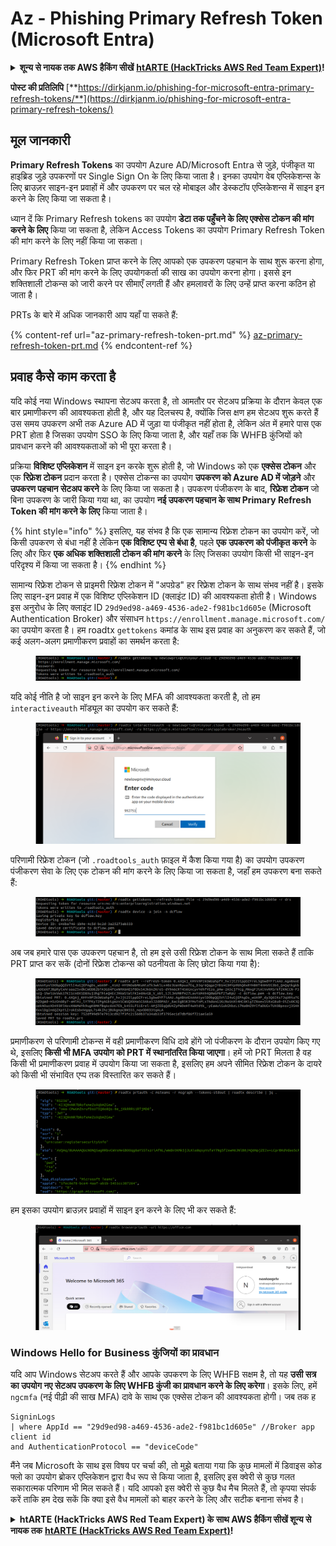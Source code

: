 # Az - Phishing Primary Refresh Token (Microsoft Entra)

<details>

<summary><strong>शून्य से नायक तक AWS हैकिंग सीखें</strong> <a href="https://training.hacktricks.xyz/courses/arte"><strong>htARTE (HackTricks AWS Red Team Expert)</strong></a><strong>!</strong></summary>

HackTricks का समर्थन करने के अन्य तरीके:

* यदि आप चाहते हैं कि आपकी **कंपनी का विज्ञापन HackTricks में दिखाई दे** या **HackTricks को PDF में डाउनलोड करें** तो [**सब्सक्रिप्शन प्लान्स**](https://github.com/sponsors/carlospolop) देखें!
* [**आधिकारिक PEASS & HackTricks स्वैग प्राप्त करें**](https://peass.creator-spring.com)
* [**The PEASS Family**](https://opensea.io/collection/the-peass-family) की खोज करें, हमारा विशेष [**NFTs**](https://opensea.io/collection/the-peass-family) संग्रह
* 💬 [**Discord group**](https://discord.gg/hRep4RUj7f) में **शामिल हों** या [**telegram group**](https://t.me/peass) में या **Twitter** पर मुझे 🐦 [**@carlospolopm**](https://twitter.com/carlospolopm) **का अनुसरण करें**.
* **HackTricks** के [**github repos**](https://github.com/carlospolop/hacktricks) और [**HackTricks Cloud**](https://github.com/carlospolop/hacktricks-cloud) में PRs सबमिट करके अपनी हैकिंग ट्रिक्स साझा करें.

</details>

**पोस्ट की प्रतिलिपि** [**https://dirkjanm.io/phishing-for-microsoft-entra-primary-refresh-tokens/**](https://dirkjanm.io/phishing-for-microsoft-entra-primary-refresh-tokens/)

## मूल जानकारी

**Primary Refresh Tokens** का उपयोग Azure AD/Microsoft Entra से जुड़े, पंजीकृत या हाइब्रिड जुड़े उपकरणों पर Single Sign On के लिए किया जाता है। इनका उपयोग वेब एप्लिकेशन्स के लिए ब्राउज़र साइन-इन प्रवाहों में और उपकरण पर चल रहे मोबाइल और डेस्कटॉप एप्लिकेशन्स में साइन इन करने के लिए किया जा सकता है।

ध्यान दें कि Primary Refresh tokens का उपयोग **डेटा तक पहुँचने के लिए एक्सेस टोकन की मांग करने के लिए** किया जा सकता है, लेकिन Access Tokens का उपयोग Primary Refresh Token की मांग करने के लिए नहीं किया जा सकता।

Primary Refresh Token प्राप्त करने के लिए आपको एक उपकरण पहचान के साथ शुरू करना होगा, और फिर PRT की मांग करने के लिए उपयोगकर्ता की साख का उपयोग करना होगा। इससे इन शक्तिशाली टोकन्स को जारी करने पर सीमाएँ लगती हैं और हमलावरों के लिए उन्हें प्राप्त करना कठिन हो जाता है।

PRTs के बारे में अधिक जानकारी आप यहाँ पा सकते हैं:

{% content-ref url="az-primary-refresh-token-prt.md" %}
[az-primary-refresh-token-prt.md](az-primary-refresh-token-prt.md)
{% endcontent-ref %}

## प्रवाह कैसे काम करता है

यदि कोई नया Windows स्थापना सेटअप करता है, तो आमतौर पर सेटअप प्रक्रिया के दौरान केवल एक बार प्रमाणीकरण की आवश्यकता होती है, और यह दिलचस्प है, क्योंकि जिस क्षण हम सेटअप शुरू करते हैं उस समय उपकरण अभी तक Azure AD में जुड़ा या पंजीकृत नहीं होता है, लेकिन अंत में हमारे पास एक PRT होता है जिसका उपयोग SSO के लिए किया जाता है, और यहाँ तक कि WHFB कुंजियों को प्रावधान करने की आवश्यकताओं को भी पूरा करता है।

प्रक्रिया **विशिष्ट एप्लिकेशन** में साइन इन करके शुरू होती है, जो Windows को एक **एक्सेस टोकन** और एक **रिफ्रेश टोकन** प्रदान करता है। एक्सेस टोकन्स का उपयोग **उपकरण को Azure AD में जोड़ने** और **उपकरण पहचान सेटअप करने** के लिए किया जा सकता है। उपकरण पंजीकरण के बाद, **रिफ्रेश टोकन** जो बिना उपकरण के जारी किया गया था, का उपयोग **नई उपकरण पहचान के साथ Primary Refresh Token की मांग करने के लिए** किया जाता है।

{% hint style="info" %}
इसलिए, यह संभव है कि एक सामान्य रिफ्रेश टोकन का उपयोग करें, जो किसी उपकरण से बंधा नहीं है लेकिन **एक विशिष्ट एप्प से बंधा है**, पहले **एक उपकरण को पंजीकृत करने** के लिए और फिर **एक अधिक शक्तिशाली टोकन की मांग करने** के लिए जिसका उपयोग किसी भी साइन-इन परिदृश्य में किया जा सकता है।
{% endhint %}

सामान्य रिफ्रेश टोकन से प्राइमरी रिफ्रेश टोकन में "अपग्रेड" हर रिफ्रेश टोकन के साथ संभव नहीं है। इसके लिए साइन-इन प्रवाह में एक विशिष्ट एप्लिकेशन ID (क्लाइंट ID) की आवश्यकता होती है। Windows इस अनुरोध के लिए क्लाइंट ID `29d9ed98-a469-4536-ade2-f981bc1d605e` (Microsoft Authentication Broker) और संसाधन `https://enrollment.manage.microsoft.com/` का उपयोग करता है। हम roadtx `gettokens` कमांड के साथ इस प्रवाह का अनुकरण कर सकते हैं, जो कई अलग-अलग प्रमाणीकरण प्रवाहों का समर्थन करता है:

<figure><img src="../../../.gitbook/assets/image (5) (1).png" alt=""><figcaption></figcaption></figure>

यदि कोई नीति है जो साइन इन करने के लिए MFA की आवश्यकता करती है, तो हम `interactiveauth` मॉड्यूल का उपयोग कर सकते हैं:

<figure><img src="../../../.gitbook/assets/image (1) (1) (1) (1) (1) (1) (1) (1) (1) (1) (1) (1) (1) (1).png" alt=""><figcaption></figcaption></figure>

परिणामी रिफ्रेश टोकन (जो `.roadtools_auth` फ़ाइल में कैश किया गया है) का उपयोग उपकरण पंजीकरण सेवा के लिए एक टोकन की मांग करने के लिए किया जा सकता है, जहाँ हम उपकरण बना सकते हैं:

<figure><img src="../../../.gitbook/assets/image (2) (1) (1) (1) (1) (1) (1) (1) (1) (1).png" alt=""><figcaption></figcaption></figure>

अब जब हमारे पास एक उपकरण पहचान है, तो हम इसे उसी रिफ्रेश टोकन के साथ मिला सकते हैं ताकि PRT प्राप्त कर सकें (दोनों रिफ्रेश टोकन्स को पठनीयता के लिए छोटा किया गया है):

<figure><img src="../../../.gitbook/assets/image (3) (1) (1) (1) (1) (1) (1) (1) (1).png" alt=""><figcaption></figcaption></figure>

प्रमाणीकरण से परिणामी टोकन्स में वही प्रमाणीकरण विधि दावे होंगे जो पंजीकरण के दौरान उपयोग किए गए थे, इसलिए **किसी भी MFA उपयोग को PRT में स्थानांतरित किया जाएगा**। हमें जो PRT मिलता है वह किसी भी प्रमाणीकरण प्रवाह में उपयोग किया जा सकता है, इसलिए हम अपने सीमित रिफ्रेश टोकन के दायरे को किसी भी संभावित एप्प तक विस्तारित कर सकते हैं।

<figure><img src="../../../.gitbook/assets/image (4) (1) (1) (1) (1) (1) (1).png" alt=""><figcaption></figcaption></figure>

हम इसका उपयोग ब्राउज़र प्रवाहों में साइन इन करने के लिए भी कर सकते हैं:

<figure><img src="../../../.gitbook/assets/image (5) (1) (1).png" alt=""><figcaption></figcaption></figure>

### Windows Hello for Business कुंजियों का प्रावधान <a href="#provisioning-windows-hello-for-business-keys" id="provisioning-windows-hello-for-business-keys"></a>

यदि आप Windows सेटअप करते हैं और आपके उपकरण के लिए WHFB सक्षम है, तो यह **उसी सत्र का उपयोग नए सेटअप उपकरण के लिए WHFB कुंजी का प्रावधान करने के लिए करेगा**। इसके लिए, हमें `ngcmfa` (नई पीढ़ी की साख MFA) दावे के साथ एक एक्सेस टोकन की आवश्यकता होगी। जब तक ह
```
SigninLogs
| where AppId == "29d9ed98-a469-4536-ade2-f981bc1d605e" //Broker app client id
and AuthenticationProtocol == "deviceCode"
```
मैंने जब Microsoft के साथ इस विषय पर चर्चा की, तो मुझे बताया गया कि कुछ मामलों में डिवाइस कोड फ्लो का उपयोग ब्रोकर एप्लिकेशन द्वारा वैध रूप से किया जाता है, इसलिए इस क्वेरी से कुछ गलत सकारात्मक परिणाम भी मिल सकते हैं। यदि आपको इस क्वेरी से कुछ वैध मैच मिलते हैं, तो कृपया संपर्क करें ताकि हम देख सकें कि क्या इसे वैध मामलों को बाहर करने के लिए और सटीक बनाना संभव है।

<details>

<summary><strong>htARTE (HackTricks AWS Red Team Expert) के साथ AWS हैकिंग सीखें शून्य से नायक तक</strong> <a href="https://training.hacktricks.xyz/courses/arte"><strong>htARTE (HackTricks AWS Red Team Expert)</strong></a><strong>!</strong></summary>

HackTricks का समर्थन करने के अन्य तरीके:

* यदि आप चाहते हैं कि आपकी **कंपनी का विज्ञापन HackTricks में दिखाई दे** या **HackTricks को PDF में डाउनलोड करें**, तो [**सदस्यता योजनाएं**](https://github.com/sponsors/carlospolop) देखें!
* [**आधिकारिक PEASS & HackTricks स्वैग**](https://peass.creator-spring.com) प्राप्त करें
* [**The PEASS Family**](https://opensea.io/collection/the-peass-family) की खोज करें, हमारा विशेष [**NFTs**](https://opensea.io/collection/the-peass-family) संग्रह
* 💬 [**Discord समूह**](https://discord.gg/hRep4RUj7f) में **शामिल हों** या [**telegram समूह**](https://t.me/peass) या **Twitter** पर 🐦 [**@carlospolopm**](https://twitter.com/carlospolopm) को **फॉलो** करें।
* **HackTricks** और [**HackTricks Cloud**](https://github.com/carlospolop/hacktricks-cloud) github रेपोज़ में PRs सबमिट करके अपनी हैकिंग ट्रिक्स साझा करें।

</details>
